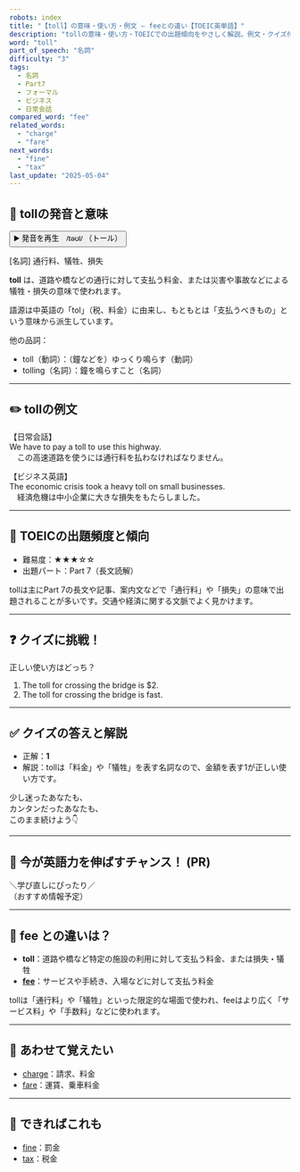 ```yaml
---
robots: index
title: "【toll】の意味・使い方・例文 ― feeとの違い【TOEIC英単語】"
description: "tollの意味・使い方・TOEICでの出題傾向をやさしく解説。例文・クイズ付きでfeeとの違いもわかりやすく学べます。"
word: "toll"
part_of_speech: "名詞"
difficulty: "3"
tags:
  - 名詞
  - Part7
  - フォーマル
  - ビジネス
  - 日常会話
compared_word: "fee"
related_words:
  - "charge"
  - "fare"
next_words:
  - "fine"
  - "tax"
last_update: "2025-05-04"
---
```


## 🔰 tollの発音と意味

<button class="play-audio" onclick="playTTS('toll')">
  <span class="play-audio-main">
    ▶️ 発音を再生　/təʊl/
  </span>
  <span class="play-audio-sub">
    （トール）
  </span>
</button>

[名詞] 通行料、犠牲、損失

**toll** は、道路や橋などの通行に対して支払う料金、または災害や事故などによる犠牲・損失の意味で使われます。

語源は中英語の「tol」（税、料金）に由来し、もともとは「支払うべきもの」という意味から派生しています。

他の品詞：  
- toll（動詞）：（鐘などを）ゆっくり鳴らす（動詞）
- tolling（名詞）：鐘を鳴らすこと（名詞）

---

## ✏️ tollの例文

【日常会話】  
We have to pay a toll to use this highway.  
　この高速道路を使うには通行料を払わなければなりません。

【ビジネス英語】  
The economic crisis took a heavy toll on small businesses.  
　経済危機は中小企業に大きな損失をもたらしました。

---

## 🎯 TOEICの出題頻度と傾向

- 難易度：★★★☆☆
- 出題パート：Part 7（長文読解）

tollは主にPart 7の長文や記事、案内文などで「通行料」や「損失」の意味で出題されることが多いです。交通や経済に関する文脈でよく見かけます。

---

## ❓ クイズに挑戦！

正しい使い方はどっち？

1. The toll for crossing the bridge is $2.  
2. The toll for crossing the bridge is fast.

---

## ✅ クイズの答えと解説

- 正解：**1**
- 解説：tollは「料金」や「犠牲」を表す名詞なので、金額を表す1が正しい使い方です。

少し迷ったあなたも、  
カンタンだったあなたも、  
このまま続けよう👇️

---

## 🚀 今が英語力を伸ばすチャンス！ (PR)

<div class="info-center">
＼学び直しにぴったり／<br>  
（おすすめ情報予定）
</div>

---

## 🤔  fee との違いは？

- **toll**：道路や橋など特定の施設の利用に対して支払う料金、または損失・犠牲
- **[fee](/word/fee/)**：サービスや手続き、入場などに対して支払う料金

tollは「通行料」や「犠牲」といった限定的な場面で使われ、feeはより広く「サービス料」や「手数料」などに使われます。

---

## 🧩 あわせて覚えたい

- [charge](/word/charge/)：請求、料金
- [fare](/word/fare/)：運賃、乗車料金

---

## 📖 できればこれも

- [fine](/word/fine/)：罰金
- [tax](/word/tax/)：税金

<!-- cvid: aid00_bid41 -->
